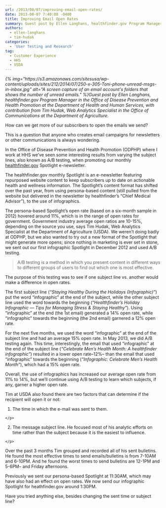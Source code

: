 ```yaml
---
url: /2013/08/07/improving-email-open-rates/
date: 2013-08-07 7:40:08 -0400
title: Improving Email Open Rates
summary: Guest post by Ellen Langhans, healthfinder.gov Program Manager in the Office of Disease Prevention and Health Promotion at the Department of Health and Human Services, with contribution from Tim Hudak, Web Analytics Specialist in the Office of Communications
authors:
  - ellen-langhans
  - tim-hudak
categories:
  - 'User Testing and Research'
tag:
  - Customer Experience
  - HHS
  - USDA
---
```


<p dir="ltr" style="text-align: left;">
  <em>{% img="https://s3.amazonaws.com/sitesusa/wp-content/uploads/sites/212/2014/07/250-x-305-Toni-phone-unread-msgs-in-inbox.jpg" alt="A screen capture of an email account's folders that shows the number of unread emails." %}Guest post by Ellen Langhans, healthfinder.gov Program Manager in the Office of Disease Prevention and Health Promotion at the Department of Health and Human Services, with contribution from Tim Hudak, Web Analytics Specialist in the Office of Communications at the Department of Agriculture.</em>
</p>

<p dir="ltr">
  How can we get more of our subscribers to open the emails we send?
</p>

<p dir="ltr">
  This is a question that anyone who creates email campaigns for newsletters or other communications is always wondering.
</p>

<p dir="ltr">
  In the Office of Disease Prevention and Health Promotion (ODPHP) where I work at HHS we’ve seen some interesting results from varying the subject lines, also known as A/B testing, when promoting our monthly <a href="http://healthfinder.gov/" target="_blank">healthfinder.gov</a> Spotlight e-newsletter.
</p>

<p dir="ltr">
  The healthfinder.gov monthly Spotlight is an e-newsletter featuring repurposed website content to keep subscribers up to date on actionable health and wellness information. The Spotlight’s content format has shifted over the past year, from using persona-based content (still pulled from the website but delivered in the newsletter by healthfinder’s “Chief Medical Advisor”), to the use of infographics.
</p>

<p dir="ltr">
  The persona-based Spotlight’s open rate (based on a six-month sample in 2012) hovered around 11%, which is in the range of open rates for government. Government industry average open ratios are 10-15%, depending on the source you use, says Tim Hudak, Web Analytics Specialist at the Department of Agriculture (USDA). We weren’t doing badly at ODPHP, but we also wanted to try out a new format of the Spotlight that might generate more opens; since nothing in marketing is ever set in stone, we sent out our first infographic Spotlight in December 2012 and used A/B testing.
</p>

> <p dir="ltr">
>   A/B testing is a method in which you present content in different ways to different groups of users to find out which one is most effective.
> </p>

<p dir="ltr">
  The purpose of this testing was to see if one subject line vs. another would make a difference in open rates.
</p>

<p dir="ltr">
  The first subject line (<em>“Staying Healthy During the Holidays (Infographic)”</em>) put the word “infographic” at the end of the subject, while the other subject line used the word towards the beginning (“<em>Healthfinder&#8217;s Holiday Infographic &#8212; Tips for Managing Stress & Staying Healthy”</em>). Using “infographic” at the end (the 1st email) generated a 14% open rate, while “infographic” towards the beginning (the 2nd email) garnered a 12% open rate.
</p>

<p dir="ltr">
  For the next five months, we used the word “infographic” at the end of the subject line and had an average 15% open rate. In May 2013, we did A/B testing again. This time, interestingly, the email that used “infographic” at the end of the subject line (<em>“Celebrate Men&#8217;s Health Month: A healthfinder infographic”</em>) resulted in a lower open rate–12%– than the email that used “infographic” towards the beginning (<em>“Infographic: Celebrate Men&#8217;s Health Month”</em>), which had a 15% open rate.
</p>

<p dir="ltr">
  Overall, the use of infographics has increased our average open rate from 11% to 14%, but we’ll continue using A/B testing to learn which subjects, if any, garner a higher open rate.
</p>

<p dir="ltr">
  Tim at USDA also found there are two factors that can determine if the recipient will open it or not:
</p>

  1. <p dir="ltr">
      The time in which the e-mail was sent to them.
    </p>

  2. <p dir="ltr">
      The message subject line.  He focused most of his analytic efforts on time rather than the subject because it is the easiest to influence.
    </p>

<p dir="ltr">
  Over the past 3 months Tim grouped and recorded all of his sent bulletins.  He found the most effective times to send emails/bulletins is from 7-10AM and 6-10PM.  And he found the worst times to send bulletins are 12-1PM and 5-6PM– and Friday afternoons.
</p>

<p dir="ltr">
  Previously we sent our persona-based Spotlight at 11:30AM, which may have also had an effect on open rates. We now send our infographic Spotlight for heathfinder.gov around 1:30PM.
</p>

<p dir="ltr">
  Have you tried anything else, besides changing the sent time or subject line?
</p>

<div>
</div>